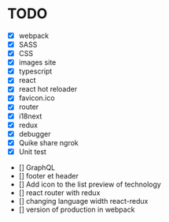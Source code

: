 # TODO

- [X] webpack
- [X] SASS
- [X] CSS
- [X] images site
- [X] typescript
- [X] react
- [X] react hot reloader
- [X] favicon.ico
- [X] router
- [X] i18next
- [X] redux
- [X] debugger
- [X] Quike share ngrok
- [X] Unit test
- [] GraphQL
- [] footer et header
- [] Add icon to the list preview of technology
- [] react router with redux
- [] changing language width react-redux
- [] version of production in webpack
